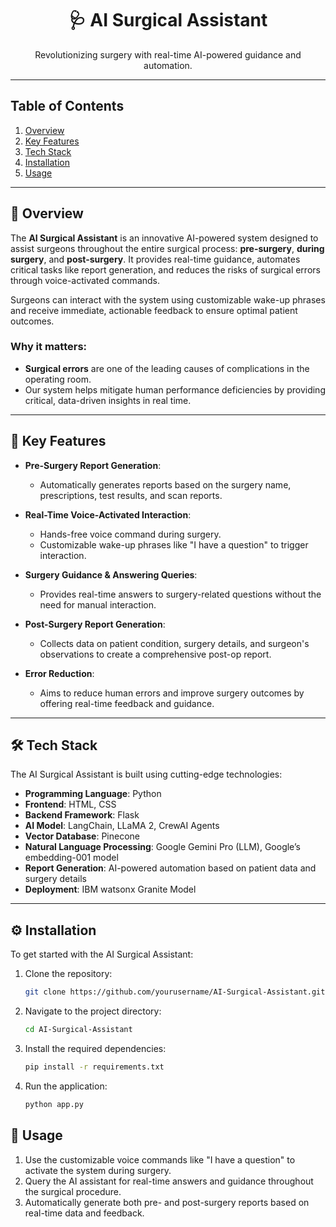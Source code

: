 # <div align="center">🩺 AI Surgical Assistant</div>

<div align="center">
  Revolutionizing surgery with real-time AI-powered guidance and automation.
</div>

---

## Table of Contents
1. [Overview](#overview)
2. [Key Features](#key-features)
3. [Tech Stack](#tech-stack)
4. [Installation](#installation)
5. [Usage](#usage)

---

## <a name="overview"></a> 📝 Overview

The **AI Surgical Assistant** is an innovative AI-powered system designed to assist surgeons throughout the entire surgical process: **pre-surgery**, **during surgery**, and **post-surgery**. It provides real-time guidance, automates critical tasks like report generation, and reduces the risks of surgical errors through voice-activated commands.

Surgeons can interact with the system using customizable wake-up phrases and receive immediate, actionable feedback to ensure optimal patient outcomes.

### Why it matters:
- **Surgical errors** are one of the leading causes of complications in the operating room.
- Our system helps mitigate human performance deficiencies by providing critical, data-driven insights in real time.

---

## <a name="key-features"></a> 🚀 Key Features

- **Pre-Surgery Report Generation**:
    - Automatically generates reports based on the surgery name, prescriptions, test results, and scan reports.
    
- **Real-Time Voice-Activated Interaction**:
    - Hands-free voice command during surgery.
    - Customizable wake-up phrases like "I have a question" to trigger interaction.
    
- **Surgery Guidance & Answering Queries**:
    - Provides real-time answers to surgery-related questions without the need for manual interaction.

- **Post-Surgery Report Generation**:
    - Collects data on patient condition, surgery details, and surgeon's observations to create a comprehensive post-op report.

- **Error Reduction**:
    - Aims to reduce human errors and improve surgery outcomes by offering real-time feedback and guidance.

---

## <a name="tech-stack"></a> 🛠️ Tech Stack

The AI Surgical Assistant is built using cutting-edge technologies:

- **Programming Language**: Python
- **Frontend**: HTML, CSS
- **Backend Framework**: Flask
- **AI Model**: LangChain, LLaMA 2, CrewAI Agents
- **Vector Database**: Pinecone
- **Natural Language Processing**: Google Gemini Pro (LLM), Google’s embedding-001 model
- **Report Generation**: AI-powered automation based on patient data and surgery details
- **Deployment**: IBM watsonx Granite Model

---

## <a name="installation"></a> ⚙️ Installation

To get started with the AI Surgical Assistant:

1. Clone the repository:
   ```bash
   git clone https://github.com/yourusername/AI-Surgical-Assistant.git
2. Navigate to the project directory:
   ```bash
   cd AI-Surgical-Assistant
3. Install the required dependencies:
   ```bash
   pip install -r requirements.txt
4. Run the application:
   ```bash
   python app.py
   
## <a name="usage"></a> 🚀 Usage
1. Use the customizable voice commands like "I have a question" to activate the system during surgery.
2. Query the AI assistant for real-time answers and guidance throughout the surgical procedure.
3. Automatically generate both pre- and post-surgery reports based on real-time data and feedback.
